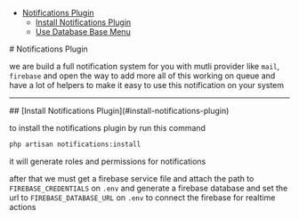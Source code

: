 - [Notifications Plugin](#notifications-plugin)
    - [Install Notifications Plugin](#install-notifications-plugin)
    - [Use Database Base Menu](#use-database-base-menu)

<a name="notifications-plugin" />
# Notifications Plugin

we are build a full notification system for you with mutli provider like `mail`, `firebase` and open the way to add more all of this working on queue and have a lot of helpers to make it easy to use this notification on your system

<hr>
<a name="install-notifications-plugin" />
## [Install Notifications Plugin](#install-notifications-plugin)

to install the notifications plugin by run this command

```bash
php artisan notifications:install
```

it will generate roles and permissions for notifications

after that we must get a firebase service file and attach the path to `FIREBASE_CREDENTIALS` on `.env` and generate a firebase database and set the url to `FIREBASE_DATABASE_URL` on `.env` to connect the firebase for realtime actions

